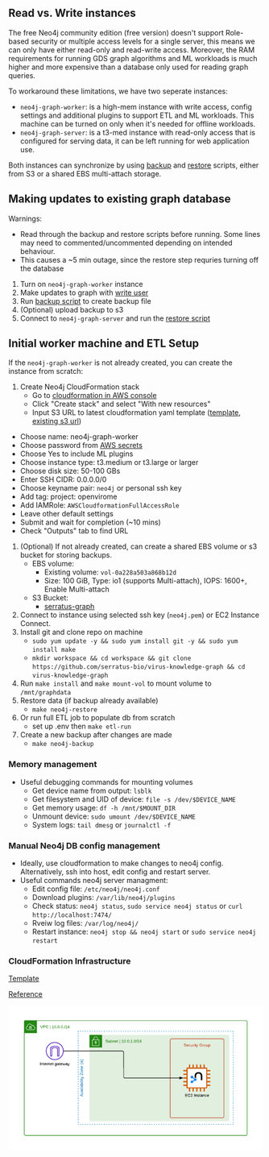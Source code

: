 ## Read vs. Write instances

The free Neo4j community edition (free version) doesn't support Role-based security or multiple access levels for a single server, this means we can only have either read-only and read-write access.
Moreover, the RAM requirements for running GDS graph algorithms and ML workloads is much higher and more expensive than a database only used for reading graph queries.

To workaround these limitations, we have two seperate instances:
  - `neo4j-graph-worker`: is a high-mem instance with write access, config settings and additional plugins to support ETL and ML workloads. This machine can be turned on only when it's needed for offline workloads.
  - `neo4j-graph-server`: is a t3-med instance with read-only access that is configured for serving data, it can be left running for web application use.

Both instances can synchronize by using [backup](./neo4j-backup.sh) and [restore](./neo4j-restore.sh) scripts, either from S3 or a shared EBS multi-attach storage. 

## Making updates to existing graph database

Warnings: 
- Read through the backup and restore scripts before running. Some lines may need to commented/uncommented depending on intended behaviour.
- This causes a ~5 min outage, since the restore step requries turning off the database

1. Turn on `neo4j-graph-worker` instance
1. Make updates to graph with [write user](https://us-east-1.console.aws.amazon.com/secretsmanager/secret?name=Neo4j-Graph&region=us-east-1)
1. Run [backup script](./neo4j-backup.sh)  to create backup file
1. (Optional) upload backup to s3
1. Connect to `neo4j-graph-server` and run the [restore script](./neo4j-restore.sh)


## Initial worker machine and ETL Setup

If the `neo4j-graph-worker` is not already created, you can create the instance from scratch:

1. Create Neo4j CloudFormation stack 
   - Go to [cloudformation in AWS console](https://us-east-1.console.aws.amazon.com/cloudformation/home?region=us-east-1#/stacks?filteringText=&filteringStatus=active&viewNested=true)
   - Click "Create stack" and select "With new resources"
   - Input S3 URL to latest cloudformation yaml template ([template](./cloudformation/neo4j-community.template.yaml), [existing s3 url](https://cf-templates-1cgp5cn7sjaka-us-east-1.s3.amazonaws.com/neo4j-community.template.yaml))
  - Choose name: neo4j-graph-worker
  - Choose password from [AWS secrets](https://us-east-1.console.aws.amazon.com/secretsmanager/listsecrets?region=us-east-1)
  - Choose Yes to include ML plugins
  - Choose instance type: t3.medium or t3.large or larger
  - Choose disk size: 50-100 GBs
  - Enter SSH CIDR: 0.0.0.0/0
  - Choose keyname pair: `neo4j` or personal ssh key
  - Add tag: project: openvirome
  - Add IAMRole: `AWSCloudformationFullAccessRole`
  - Leave other default settings
  - Submit and wait for completion (~10 mins)
  - Check "Outputs" tab to find URL
1. (Optional) If not already created, can create a shared EBS volume or s3 bucket for storing backups. 
   - EBS volume: 
      - Existing volume: `vol-0a228a503a868b12d`
      - Size: 100 GiB, Type: io1 (supports Multi-attach), IOPS: 1600+, Enable Multi-attach
   - S3 Bucket:
      - [serratus-graph](https://us-east-1.console.aws.amazon.com/s3/buckets/serratus-graph?region=us-east-1&bucketType=general&prefix=neo4j-backups/&showversions=false)
1. Connect to instance using selected ssh key (`neo4j.pem`) or EC2 Instance Connect.
1. Install git and clone repo on machine
   - `sudo yum update -y && sudo yum install git -y && sudo yum install make`
   - `mkdir workspace && cd workspace && git clone https://github.com/serratus-bio/virus-knowledge-graph && cd virus-knowledge-graph`
1. Run `make install` and `make mount-vol` to mount volume to `/mnt/graphdata`
1. Restore data (if backup already available) 
   - `make neo4j-restore`
1. Or run full ETL job to populate db from scratch
   - set up .env then `make etl-run`
1. Create a new backup after changes are made
   - `make neo4j-backup`

### Memory management

- Useful debugging commands for mounting volumes
  - Get device name from output: `lsblk`
  - Get filesystem and UID of device: `file -s /dev/$DEVICE_NAME`
  - Get memory usage: `df -h /mnt/$MOUNT_DIR`
  - Unmount device: `sudo umount /dev/$DEVICE_NAME`
  - System logs: `tail dmesg` or `journalctl -f`


### Manual Neo4j DB config management

- Ideally, use cloudformation to make changes to neo4j config. Alternatively, ssh into host, edit config and restart server.
- Useful commands neo4j server managment:
  - Edit config file: `/etc/neo4j/neo4j.conf`
  - Download plugins: `/var/lib/neo4j/plugins`
  - Check status: `neo4j status`, `sudo service neo4j status` or `curl http://localhost:7474/`
  - Rveiw log files: `/var/log/neo4j/`
  - Restart instance: `neo4j stop && neo4j start` or `sudo service neo4j restart`


### CloudFormation Infrastructure

[Template](./cloudformation/neo4j-community.template.yaml)

[Reference](https://github.com/neo4j-partners/amazon-cloud-formation-neo4j)

![DB node stack](./cloudformation/aws-community.png)
